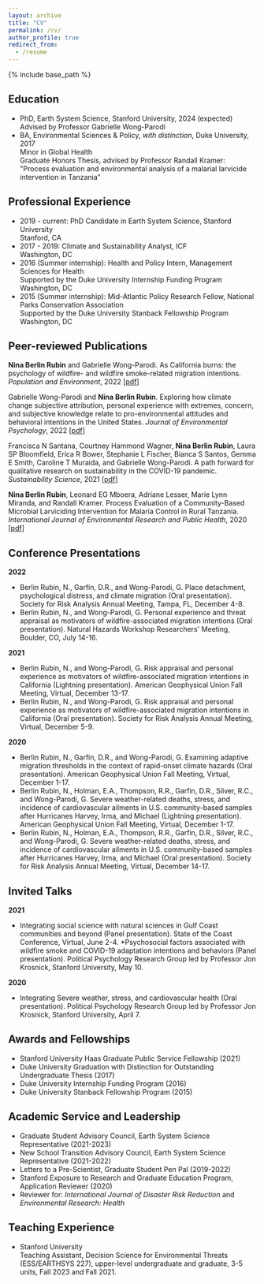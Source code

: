 ```yaml
---
layout: archive
title: "CV"
permalink: /cv/
author_profile: true
redirect_from:
  - /resume
---
```


{% include base_path %}

## Education
* PhD, Earth System Science, Stanford University, 2024 (expected) \
  Advised by Professor Gabrielle Wong-Parodi
* BA, Environmental Sciences & Policy, _with distinction_, Duke University, 2017 \
  Minor in Global Health \
  Graduate Honors Thesis, advised by Professor Randall Kramer: "Process evaluation and environmental analysis of a malarial larvicide intervention in Tanzania"

## Professional Experience
* 2019 - current: PhD Candidate in Earth System Science, Stanford University \
  Stanford, CA
* 2017 - 2019: Climate and Sustainability Analyst, ICF \
  Washington, DC
* 2016 (Summer internship): Health and Policy Intern, Management Sciences for Health \
  Supported by the Duke University Internship Funding Program \
  Washington, DC
* 2015 (Summer internship): Mid-Atlantic Policy Research Fellow, National Parks Conservation Association \
  Supported by the Duke University Stanback Fellowship Program \
  Washington, DC

## Peer-reviewed Publications
**Nina Berlin Rubin** and Gabrielle Wong-Parodi. As California burns: the psychology of wildfire- and wildfire smoke-related migration intentions. *Population and Environment*, 2022 \[[pdf](http://nberlinrubin.github.io/files/paper1.pdf)\]

Gabrielle Wong-Parodi and **Nina Berlin Rubin**. Exploring how climate change subjective attribution, personal experience with extremes, concern, and subjective knowledge relate to pro-environmental attitudes and behavioral intentions in the United States. *Journal of Environmental Psychology*, 2022 \[[pdf](http://nberlinrubin.github.io/files/paper2.pdf)\]

Francisca N Santana, Courtney Hammond Wagner, **Nina Berlin Rubin**, Laura SP Bloomfield, Erica R Bower, Stephanie L Fischer, Bianca S Santos, Gemma E Smith, Caroline T Muraida, and Gabrielle Wong-Parodi. A path forward for qualitative research on sustainability in the COVID-19 pandemic. *Sustainability Science*, 2021 \[[pdf](http://nberlinrubin.github.io/files/paper3.pdf)\]

**Nina Berlin Rubin**, Leonard EG Mboera, Adriane Lesser, Marie Lynn Miranda, and Randall Kramer. Process Evaluation of a Community-Based Microbial Larviciding Intervention for Malaria Control in Rural Tanzania. *International Journal of Environmental Research and Public Health*, 2020 \[[pdf](http://nberlinrubin.github.io/files/paper4.pdf)\]

## Conference Presentations
**2022**
* Berlin Rubin, N., Garfin, D.R., and Wong-Parodi, G. Place detachment, psychological distress, and climate migration (Oral presentation). Society for Risk Analysis Annual Meeting, Tampa, FL, December 4-8.
* Berlin Rubin, N., and Wong-Parodi, G. Personal experience and threat appraisal as motivators of wildfire-associated migration intentions (Oral presentation). Natural Hazards Workshop Researchers' Meeting, Boulder, CO, July 14-16.

**2021**
* Berlin Rubin, N., and Wong-Parodi, G. Risk appraisal and personal experience as motivators of wildfire-associated migration intentions in California (Lightning presentation). American Geophysical Union Fall Meeting, Virtual, December 13-17.
* Berlin Rubin, N., and Wong-Parodi, G. Risk appraisal and personal experience as motivators of wildfire-associated migration intentions in California (Oral presentation). Society for Risk Analysis Annual Meeting, Virtual, December 5-9.

**2020**
* Berlin Rubin, N., Garfin, D.R., and Wong-Parodi, G. Examining adaptive migration thresholds in the context of rapid-onset climate hazards (Oral presentation). American Geophysical Union Fall Meeting, Virtual, December 1-17.
* Berlin Rubin, N., Holman, E.A., Thompson, R.R., Garfin, D.R., Silver, R.C., and Wong-Parodi, G. Severe weather-related deaths, stress, and incidence of cardiovascular ailments in U.S. community-based samples after Hurricanes Harvey, Irma, and Michael (Lightning presentation). American Geophysical Union Fall Meeting, Virtual, December 1-17.
* Berlin Rubin, N., Holman, E.A., Thompson, R.R., Garfin, D.R., Silver, R.C., and Wong-Parodi, G. Severe weather-related deaths, stress, and incidence of cardiovascular ailments in U.S. community-based samples after Hurricanes Harvey, Irma, and Michael (Oral presentation). Society for Risk Analysis Annual Meeting, Virtual, December 14-17.

## Invited Talks
**2021**
* Integrating social science with natural sciences in Gulf Coast communities and beyond (Panel presentation). State of the Coast Conference, Virtual, June 2-4. 
*Psychosocial factors associated with wildfire smoke and COVID-19 adaptation intentions and behaviors (Panel presentation). Political Psychology Research Group led by Professor Jon Krosnick, Stanford University, May 10. 

**2020**
* Integrating Severe weather, stress, and cardiovascular health (Oral presentation). Political Psychology Research Group led by Professor Jon Krosnick, Stanford University, April 7.

## Awards and Fellowships
* Stanford University Haas Graduate Public Service Fellowship (2021)
* Duke University Graduation with Distinction for Outstanding Undergraduate Thesis (2017)
* Duke University Internship Funding Program (2016)
* Duke University Stanback Fellowship Program (2015)

## Academic Service and Leadership
* Graduate Student Advisory Council, Earth System Science Representative (2021-2023)
* New School Transition Advisory Council, Earth System Science Representative (2021-2022)
* Letters to a Pre-Scientist, Graduate Student Pen Pal (2019-2022)
* Stanford Exposure to Research and Graduate Education Program, Application Reviewer (2020)
* Reviewer for: <i>International Journal of Disaster Risk Reduction</i> and <i>Environmental Research: Health</i>

## Teaching Experience
* Stanford University \
  Teaching Assistant, Decision Science for Environmental Threats (ESS/EARTHSYS 227), upper-level undergraduate and graduate,   3-5 units, Fall 2023 and Fall 2021. 
